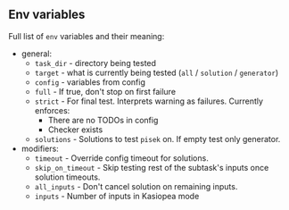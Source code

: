 ## Env variables
Full list of ``env`` variables and their meaning:
- general:
    - ``task_dir`` - directory being tested
    - ``target`` - what is currently being tested (``all`` / ``solution`` / ``generator``)
    - ``config`` - variables from config
    - ``full`` - If true, don't stop on first failure
    - ``strict`` - For final test. Interprets warning as failures. Currently enforces:
        - There are no TODOs in config
        - Checker exists
    - ``solutions`` - Solutions to test ``pisek`` on. If empty test only generator.
- modifiers:
    - ``timeout`` - Override config timeout for solutions.
    - `skip_on_timeout` - Skip testing rest of the subtask's inputs once solution timeouts.
    - `all_inputs` - Don't cancel solution on remaining inputs.
    - ``inputs`` - Number of inputs in Kasiopea mode
